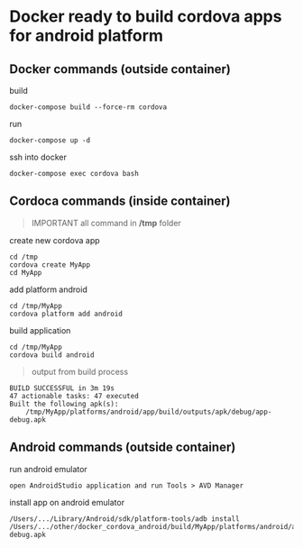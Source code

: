 # Docker ready to build cordova apps for android platform

## Docker commands (outside container)

build  
```
docker-compose build --force-rm cordova
```

run  
```
docker-compose up -d
```

ssh into docker  
```
docker-compose exec cordova bash
```

## Cordoca commands (inside container)

> IMPORTANT all command in **/tmp** folder

create new cordova app  
```
cd /tmp
cordova create MyApp
cd MyApp
```

add platform android
```
cd /tmp/MyApp
cordova platform add android
```

build application
```
cd /tmp/MyApp
cordova build android
```

> output from build process

```
BUILD SUCCESSFUL in 3m 19s
47 actionable tasks: 47 executed
Built the following apk(s):
	/tmp/MyApp/platforms/android/app/build/outputs/apk/debug/app-debug.apk
```

## Android commands (outside container)

run android emulator
```
open AndroidStudio application and run Tools > AVD Manager
```

install app on android emulator
```
/Users/.../Library/Android/sdk/platform-tools/adb install /Users/.../other/docker_cordova_android/build/MyApp/platforms/android/app/build/outputs/apk/debug/app-debug.apk
```

